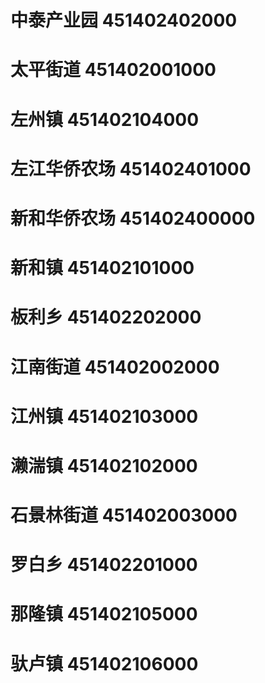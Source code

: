# 中泰产业园 451402402000
# 太平街道 451402001000
# 左州镇 451402104000
# 左江华侨农场 451402401000
# 新和华侨农场 451402400000
# 新和镇 451402101000
# 板利乡 451402202000
# 江南街道 451402002000
# 江州镇 451402103000
# 濑湍镇 451402102000
# 石景林街道 451402003000
# 罗白乡 451402201000
# 那隆镇 451402105000
# 驮卢镇 451402106000
